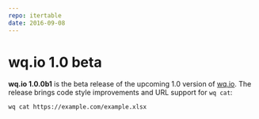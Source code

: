 ```yaml
---
repo: itertable
date: 2016-09-08
---
```


# wq.io 1.0 beta

**wq.io 1.0.0b1** is the beta release of the upcoming 1.0 version of [wq.io](../itertable/index.md).  The release brings code style improvements and URL support for `wq cat`:

``` bash
wq cat https://example.com/example.xlsx
```
